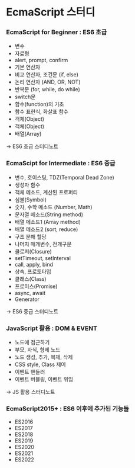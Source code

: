 # EcmaScript 스터디


### EcmaScript for Beginner : ES6 초급

- 변수
- 자료형
- alert, prompt, confirm
- 기본 연산자
- 비교 연산자, 조건문 (if, else)
- 논리 연산자 (AND, OR, NOT)
- 반복문 (for, while, do while)
- switch문
- 함수(function)의 기초
- 함수 표현식, 화살표 함수
- 객체(Object)
- 객체(Object)
- 배열(Array)

→ ES6 초급 스터디노트



### EcmaScipt for Intermediate : ES6 중급

- 변수, 호이스팅, TDZ(Temporal Dead Zone)
- 생성자 함수
- 객체 메소드, 계산된 프로퍼티
- 심볼(Symbol)
- 숫자, 수학 메소드 (Number, Math)
- 문자열 메소드(String method)
- 배열 메소드1 (Array method)
- 배열 메소드2 (sort, reduce)
- 구조 분해 할당
- 나머지 매개변수, 전개구문
- 클로저(Closure)
- setTimeout, setInterval
- call, apply, bind
- 상속, 프로토타입
- 클래스(Class)
- 프로미스(Promise)
- async, await
- Generator

→ ES6 중급 스터디노트



### JavaScript 활용 : DOM & EVENT

- 노드에 접근하기
- 부모, 자식, 형제 노드
- 노드 생성, 추가, 복제, 삭제
- CSS style, Class 제어
- 이벤트 핸들러
- 이벤트 버블링, 이벤트 위임

→ JS 활용 스터디노트



### EcmaScript2015+ : ES6 이후에 추가된 기능들

- ES2016
- ES2017
- ES2018
- ES2019
- ES2020
- ES2021
- ES2022



